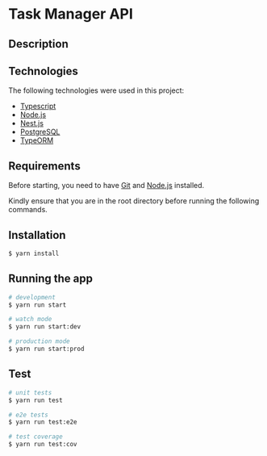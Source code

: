 # Task Manager API

## Description

## Technologies 

The following technologies were used in this project:

- [Typescript](https://www.typescriptlang.org/)
- [Node.js](https://nodejs.org/en/)
- [Nest.js](https://nestjs.com/)
- [PostgreSQL](https://www.postgresql.org/)
- [TypeORM](https://typeorm.io/#/)


## Requirements

Before starting, you need to have [Git](https://git-scm.com) and [Node.js](https://nodejs.org/en/) installed.

Kindly ensure that you are in the root directory before running the following commands.

## Installation

```bash
$ yarn install
```

## Running the app

```bash
# development
$ yarn run start

# watch mode
$ yarn run start:dev

# production mode
$ yarn run start:prod
```

## Test

```bash
# unit tests
$ yarn run test

# e2e tests
$ yarn run test:e2e

# test coverage
$ yarn run test:cov
```
